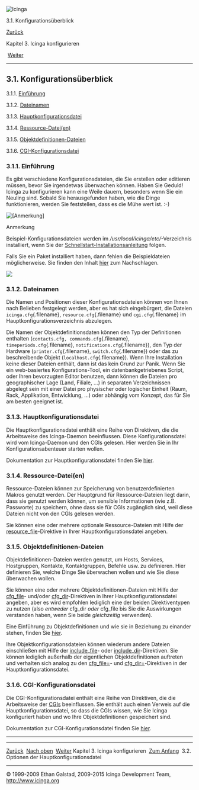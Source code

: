 ![Icinga](../images/logofullsize.png "Icinga")

3.1. Konfigurationsüberblick

[Zurück](ch03.md) 

Kapitel 3. Icinga konfigurieren

 [Weiter](configmain.md)

* * * * *

3.1. Konfigurationsüberblick
----------------------------

3.1.1. [Einführung](config.md#introduction)

3.1.2. [Dateinamen](config.md#config-filenames)

3.1.3. [Hauptkonfigurationsdatei](config.md#mainconfigfile)

3.1.4. [Ressource-Datei(en)](config.md#resourcefile)

3.1.5. [Objektdefinitionen-Dateien](config.md#objectdefinitionfiles)

3.1.6. [CGI-Konfigurationsdatei](config.md#cgiconfigfile)

### 3.1.1. Einführung

Es gibt verschiedene Konfigurationsdateien, die Sie erstellen oder
editieren müssen, bevor Sie irgendetwas überwachen können. Haben Sie
Geduld! Icinga zu konfigurieren kann eine Weile dauern, besonders wenn
Sie ein Neuling sind. Sobald Sie herausgefunden haben, wie die Dinge
funktionieren, werden Sie feststellen, dass es die Mühe wert ist. :-)

![[Anmerkung]](../images/note.png)

Anmerkung

Beispiel-Konfigurationsdateien werden im
*/usr/local/icinga/etc/*-Verzeichnis installiert, wenn Sie der
[Schnellstart-Installationsanleitung](quickstart.md "2.3. Schnellstart-Installationsanleitungen")
folgen.

Falls Sie ein Paket installiert haben, dann fehlen die Beispieldateien
möglicherweise. Sie finden den Inhalt
[hier](sample-config.md "13.1. Beispielkonfigurationsdateien und Definitionen")
zum Nachschlagen.

![](../images/configoverview.png)

### 3.1.2. Dateinamen

Die Namen und Positionen dieser Konfigurationsdateien können von Ihnen
nach Belieben festgelegt werden, aber es hat sich eingebürgert, die
Dateien `icinga.cfg`{.filename}, `resource.cfg`{.filename} und
`cgi.cfg`{.filename} im Hauptkonfigurationsverzeichnis abzulegen.

Die Namen der Objektdefinitionsdaten können den Typ der Definitionen
enthalten (`contacts.cfg, commands.cfg`{.filename},
`timeperiods.cfg`{.filename}, `notifications.cfg`{.filename}), den Typ
der Hardware (`printer.cfg`{.filename}, `switch.cfg`{.filename}) oder
das zu beschreibende Objekt (`localhost.cfg`{.filename}). Wenn Ihre
Installation keine dieser Dateien enthält, dann ist das kein Grund zur
Panik. Wenn Sie ein web-basiertes Konfigurations-Tool, ein
datenbankgetriebenes Script, oder Ihren bevorzugten Editor benutzen,
dann können die Dateien pro geographischer Lage (Land, Filiale, ...) in
separaten Verzeichnissen abgelegt sein mit einer Datei pro physischer
oder logischer Einheit (Raum, Rack, Applikation, Entwicklung, ...) oder
abhängig vom Konzept, das für Sie am besten geeignet ist.

### 3.1.3. Hauptkonfigurationsdatei

Die Hauptkonfigurationsdatei enthält eine Reihe von Direktiven, die die
Arbeitsweise des Icinga-Daemon beeinflussen. Diese Konfigurationsdatei
wird vom Icinga-Daemon und den CGIs gelesen. Hier werden Sie in Ihr
Konfigurationsabenteuer starten wollen.

Dokumentation zur Hauptkonfigurationsdatei finden Sie
[hier](configmain.md "3.2. Optionen der Hauptkonfigurationsdatei").

### 3.1.4. Ressource-Datei(en)

Ressource-Dateien können zur Speicherung von benutzerdefinierten Makros
genutzt werden. Der Hauptgrund für Ressource-Dateien liegt darin, dass
sie genutzt werden können, um sensible Informationen (wie z.B.
Passworte) zu speichern, ohne dass sie für CGIs zugänglich sind, weil
diese Dateien nicht von den CGIs gelesen werden.

Sie können eine oder mehrere optionale Ressource-Dateien mit Hilfe der
[resource\_file](configmain.md#configmain-resource_file)-Direktive in
Ihrer Hauptkonfigurationsdatei angeben.

### 3.1.5. Objektdefinitionen-Dateien

Objektdefinitionen-Dateien werden genutzt, um Hosts, Services,
Hostgruppen, Kontakte, Kontaktgruppen, Befehle usw. zu definieren. Hier
definieren Sie, welche Dinge Sie überwachen wollen und wie Sie diese
überwachen wollen.

Sie können eine oder mehrere Objektdefinitionen-Dateien mit Hilfe der
[cfg\_file](configmain.md#configmain-cfg_file)- und/oder
[cfg\_dir](configmain.md#configmain-cfg_dir)-Direktiven in Ihrer
Hauptkonfigurationsdatei angeben, aber es wird empfohlen lediglich eine
der beiden Direktiventypen zu nutzen (also *entweder* cfg\_dir *oder*
cfg\_file bis Sie die Auswirkungen verstanden haben, wenn Sie beide
*gleichzeitig* verwenden).

Eine Einführung zu Objektdefinitionen und wie sie in Beziehung zu
einander stehen, finden Sie
[hier](configobject.md "3.3. Überblick Objektkonfiguration").

Ihre Objektkonfigurationsdateien können wiederum andere Dateien
einschließen mit Hilfe der
[include\_file](configobject.md#configobject-include_file)- oder
[include\_dir](configobject.md#configobject-include_dir)-Direktiven.
Sie können lediglich außerhalb der eigentlichen Objektdefinitionen
auftreten und verhalten sich analog zu den
[cfg\_file=](configmain.md#configmain-cfg_file)- und
[cfg\_dir=](configmain.md#configmain-cfg_dir)-Direktiven in der
Hauptkonfigurationsdatei.

### 3.1.6. CGI-Konfigurationsdatei

Die CGI-Konfigurationsdatei enthält eine Reihe von Direktiven, die die
Arbeitsweise der
[CGIs](cgis.md "6.1. Icinga Classic UI: Informationen über die Classic UI-Module")
beeinflussen. Sie enthält auch einen Verweis auf die
Hauptkonfigurationsdatei, so dass die CGIs wissen, wie Sie Icinga
konfiguriert haben und wo Ihre Objektdefinitionen gespeichert sind.

Dokumentation zur CGI-Konfigurationsdatei finden Sie
[hier](configcgi.md "3.6. Optionen CGI-Konfigurationsdatei").

* * * * *

  ---------------------------------- -------------------------- ---------------------------------------------
  [Zurück](ch03.md)                [Nach oben](ch03.md)      [Weiter](configmain.md)
  Kapitel 3. Icinga konfigurieren    [Zum Anfang](index.md)    3.2. Optionen der Hauptkonfigurationsdatei
  ---------------------------------- -------------------------- ---------------------------------------------

© 1999-2009 Ethan Galstad, 2009-2015 Icinga Development Team,
http://www.icinga.org
